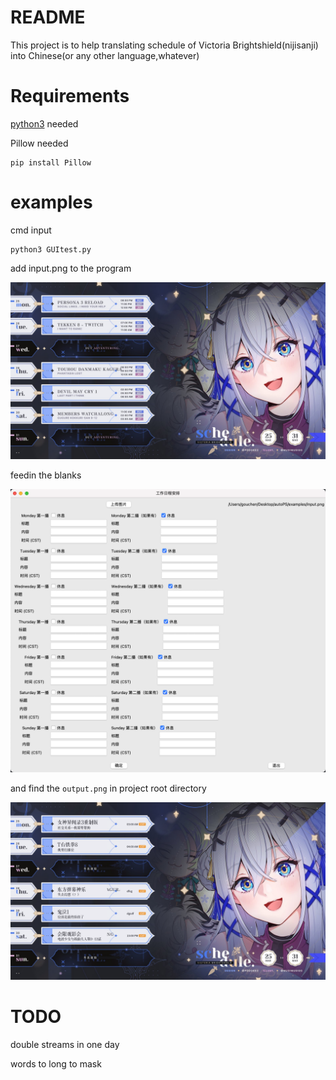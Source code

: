 # README

This project is to help translating schedule of Victoria Brightshield(nijisanji) into Chinese(or any other language,whatever)

# Requirements

[python3](https://www.python.org/downloads/) needed

Pillow needed

```
pip install Pillow
```

# examples

cmd input

```
python3 GUItest.py
```

add input.png to the program

<img src="examples/input.png">

feedin the blanks

<img src="examples/blanks.png">

and find the `output.png` in project root directory

<img src="examples/output.png">

# TODO

double streams in one day

words to long to mask